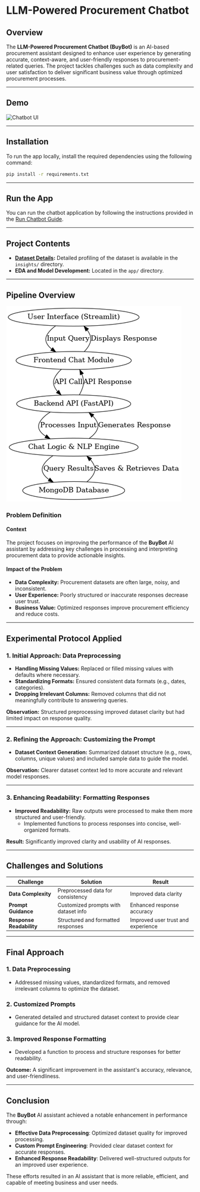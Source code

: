 # LLM-Powered Procurement Chatbot

## Overview

The **LLM-Powered Procurement Chatbot (BuyBot)** is an AI-based procurement assistant designed to enhance user experience by generating accurate, context-aware, and user-friendly responses to procurement-related queries. The project tackles challenges such as data complexity and user satisfaction to deliver significant business value through optimized procurement processes.

---

## Demo

![Chatbot UI](https://drive.google.com/file/d/1Bdt5IwgrxygklByiOcchDbMcpn31pg9x/view?usp=sharing)

---

## Installation

To run the app locally, install the required dependencies using the following command:

```bash
pip install -r requirements.txt
```

---

## Run the App

You can run the chatbot application by following the instructions provided in the [Run Chatbot Guide](app/readme.md).

---

## Project Contents

- **[Dataset Details](dataset.md):** Detailed profiling of the dataset is available in the `insights/` directory.
- **EDA and Model Development:** Located in the `app/` directory.

---

## Pipeline Overview

![Pipeline](pipeline.png)

### Problem Definition

#### Context

The project focuses on improving the performance of the **BuyBot** AI assistant by addressing key challenges in processing and interpreting procurement data to provide actionable insights.

#### Impact of the Problem

- **Data Complexity:** Procurement datasets are often large, noisy, and inconsistent.
- **User Experience:** Poorly structured or inaccurate responses decrease user trust.
- **Business Value:** Optimized responses improve procurement efficiency and reduce costs.

---

## Experimental Protocol Applied

### 1. Initial Approach: Data Preprocessing

- **Handling Missing Values:** Replaced or filled missing values with defaults where necessary.
- **Standardizing Formats:** Ensured consistent data formats (e.g., dates, categories).
- **Dropping Irrelevant Columns:** Removed columns that did not meaningfully contribute to answering queries.

**Observation:** Structured preprocessing improved dataset clarity but had limited impact on response quality.

---

### 2. Refining the Approach: Customizing the Prompt

- **Dataset Context Generation:** Summarized dataset structure (e.g., rows, columns, unique values) and included sample data to guide the model.

**Observation:** Clearer dataset context led to more accurate and relevant model responses.

---

### 3. Enhancing Readability: Formatting Responses

- **Improved Readability:** Raw outputs were processed to make them more structured and user-friendly.
  - Implemented functions to process responses into concise, well-organized formats.

**Result:** Significantly improved clarity and usability of AI responses.

---

## Challenges and Solutions

| Challenge                 | Solution                              | Result                                 |
|---------------------------|---------------------------------------|----------------------------------------|
| **Data Complexity**       | Preprocessed data for consistency    | Improved data clarity                 |
| **Prompt Guidance**       | Customized prompts with dataset info | Enhanced response accuracy            |
| **Response Readability**  | Structured and formatted responses   | Improved user trust and experience    |

---

## Final Approach

### 1. Data Preprocessing

- Addressed missing values, standardized formats, and removed irrelevant columns to optimize the dataset.

### 2. Customized Prompts

- Generated detailed and structured dataset context to provide clear guidance for the AI model.

### 3. Improved Response Formatting

- Developed a function to process and structure responses for better readability.

**Outcome:** A significant improvement in the assistant's accuracy, relevance, and user-friendliness.

---

## Conclusion

The **BuyBot** AI assistant achieved a notable enhancement in performance through:

- **Effective Data Preprocessing**: Optimized dataset quality for improved processing.
- **Custom Prompt Engineering**: Provided clear dataset context for accurate responses.
- **Enhanced Response Readability**: Delivered well-structured outputs for an improved user experience.

These efforts resulted in an AI assistant that is more reliable, efficient, and capable of meeting business and user needs.
